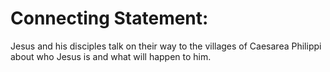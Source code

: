# Connecting Statement:

Jesus and his disciples talk on their way to the villages of Caesarea Philippi about who Jesus is and what will happen to him.